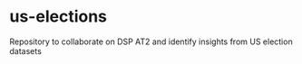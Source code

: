 # us-elections
Repository to collaborate on DSP AT2 and identify insights from US election datasets
